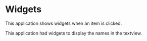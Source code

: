 # Widgets
This application shows widgets when an item is clicked.

This application had widgets to display the names in the textview.

